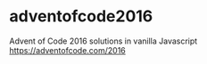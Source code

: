 # adventofcode2016
Advent of Code 2016 solutions in vanilla Javascript
https://adventofcode.com/2016
